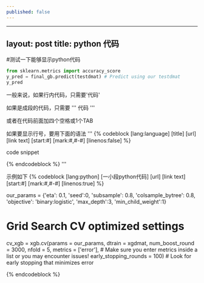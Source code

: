 ```yaml
---
published: false
---
```

---
layout: post
title: python 代码
---


#测试一下能够显示python代码

```python
from sklearn.metrics import accuracy_score
y_pred = final_gb.predict(testdmat) # Predict using our testdmat
y_pred
```

一般来说，如果行内代码，只需要'代码'

如果是成段的代码，只需要
'''
代码
'''

或者在代码前面加四个空格或1个TAB

如果要显示行号，要用下面的语法
'''
{% codeblock [lang:language] [title] [url] [link text] [start:#] [mark:#,#-#] [linenos:false] %}

code snippet

{% endcodeblock %}
'''

示例如下
{% codeblock [lang:python] [一小段python代码] [url] [link text] [start:#] [mark:#,#-#] [linenos:true] %}

our_params = {'eta': 0.1, 'seed':0, 'subsample': 0.8, 'colsample_bytree': 0.8, 
             'objective': 'binary:logistic', 'max_depth':3, 'min_child_weight':1} 
# Grid Search CV optimized settings

cv_xgb = xgb.cv(params = our_params, dtrain = xgdmat, num_boost_round = 3000, nfold = 5,
                metrics = ['error'], # Make sure you enter metrics inside a list or you may encounter issues!
                early_stopping_rounds = 100) # Look for early stopping that minimizes error

{% endcodeblock %}

